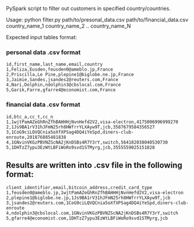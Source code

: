 PySpark script to filter out customers in specified country/countries.

Usage: python filter.py path/to/presonal_data.csv path/to/financial_data.csv country_name_1 country_name_2 .. country_name_N

Expected input tables format:
### personal data .csv format
```
id,first_name,last_name,email,country
1,Feliza,Eusden,feusden0@ameblo.jp,France
2,Priscilla,Le Pine,plepine1@biglobe.ne.jp,France
3,Jaimie,Sandes,jsandes2@reuters.com,France
4,Nari,Dolphin,ndolphin3@cbslocal.com,France
5,Garik,Farre,gfarre4@economist.com,France
```

### financial data .csv format
```
id,btc_a,cc_t,cc_n
1,1wjtPamAZeGhRnZfhBAHHHjNvnHefd2V2,visa-electron,4175006996999270
2,1Js9BA1rV31hJFmN25rh8HWfrrYLXAyw9T,jcb,3587679584356527
3,1CoG9ciLQVQCnia5oXfXPSag4DQ4iYeSpd,diners-club-enroute,201876885481838
4,1GNvinVKGzPBVNZScNA2jKnDSBs4R7Y3rY,switch,564182038040530730
5,1DHTzZ7ypu3EzWtLBFiWoRo9svd1STMyrg,jcb,3555559025151828
```

## Results are written into .csv file in the following format:
```
client_identifier,email,bitcoin_address,credit_card_type
1,feusden0@ameblo.jp,1wjtPamAZeGhRnZfhBAHHHjNvnHefd2V2,visa-electron
2,plepine1@biglobe.ne.jp,1Js9BA1rV31hJFmN25rh8HWfrrYLXAyw9T,jcb
3,jsandes2@reuters.com,1CoG9ciLQVQCnia5oXfXPSag4DQ4iYeSpd,diners-club-enroute
4,ndolphin3@cbslocal.com,1GNvinVKGzPBVNZScNA2jKnDSBs4R7Y3rY,switch
5,gfarre4@economist.com,1DHTzZ7ypu3EzWtLBFiWoRo9svd1STMyrg,jcb
```
